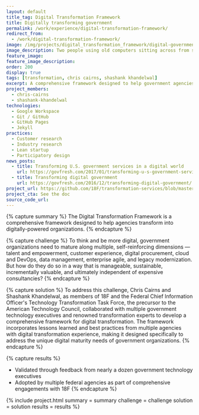 ```yaml
---
layout: default
title_tag: Digital Transformation Framework
title: Digitally transforming government
permalink: /work/experience/digital-transformation-framework/
redirect_from:
  - /work/digital-transformation-framework/
image: /img/projects/digital_transformation_framework/digital-government-transformation.svg
image_description: Two people using old computers sitting across from someone using a modern computer.
feature_image:
feature_image_description:
order: 200
display: true
tags: [transformation, chris cairns, shashank khandelwal]
excerpt: A comprehensive framework designed to help government agencies transform into digitally-powered organizations.
project_members:
  - chris-cairns
  - shashank-khandelwal
technologies:
  - Google Workspace
  - Git / GitHub
  - GitHub Pages
  - Jekyll
practices:
  - Customer research
  - Industry research
  - Lean startup
  - Participatory design
news_posts:
  - title: Transforming U.S. government services in a digital world
    url: https://govfresh.com/2017/01/transforming-u-s-government-services-digital-world/
  - title: Transforming digital government
    url: https://govfresh.com/2016/12/transforming-digital-government/
project_url: https://github.com/18F/transformation-services/blob/master/18F-Transformation-Terraform-DECK.pdf
project_cta: See the doc
source_code_url:
---
```


{% capture summary %}
The Digital Transformation Framework is a comprehensive framework designed
to help agencies transform into digitally-powered organizations.
{% endcapture %}

{% capture challenge %}
To think and be more digital, government organizations need to mature along
multiple, self-reinforcing dimensions — talent and empowerment, customer experience,
digital procurement, cloud and DevOps, data management, enterprise agile, and legacy
modernization. But how do they do so in a way that is manageable, sustainable,
incrementally valuable, and ultimately independent of expensive consultancies?
{% endcapture %}

{% capture solution %}
To address this challenge, Chris Cairns and Shashank Khandelwal, as members of 18F and
the Federal Chief Information Officer's Technology Transformation Task Force, the precursor
to the American Technology Council, collaborated with multiple government technology executives
and renowned transformation experts to develop a comprehensive framework for digital transformation. The framework
incorporates lessons learned and best practices from multiple agencies with digital
transformation experience, making it designed specifically to address the unique digital
maturity needs of government organizations.
{% endcapture %}

{% capture results %}
- Validated through feedback from nearly a dozen government technology executives
- Adopted by multiple federal agencies as part of comprehensive engagements with 18F
{% endcapture %}

{% include project.html
  summary = summary
  challenge = challenge
  solution = solution
  results = results
%}
